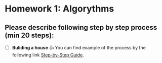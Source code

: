 # Homework 1: Algorythms 
## Please describe following step by step process (min 20 steps):
 - [ ] **Buliding a house** 
   :+1: 
You can find example of the process by the following link [Step-by-Step Guide](https://www.newhomesource.com/guide/articles/a-step-by-step-guide-to-the-home-building-process).